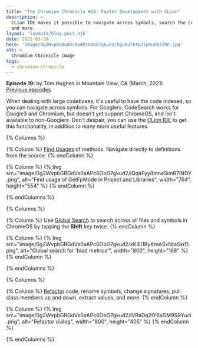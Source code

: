 ```yaml
---
title: "The Chromium Chronicle #19: Faster Development with CLion"
description: >
  CLion IDE makes it possible to navigate across symbols, search the codebase,
  and more.
layout: 'layouts/blog-post.njk'
date: 2021-03-30
hero: 'image/0g2WvpbGRGdVs0aAPc6ObG7gkud2/hgu6uTktp2ipmuODZZhP.jpg'
alt: >
  Chromium Chronicle image
tags:
  - chromium-chronicle
---
```


**Episode 19:** by Tom Hughes in Mountain View, CA (March, 2021)<br>
[Previous episodes](/tags/chromium-chronicle/)

When dealing with large codebases, it's useful to have the code indexed, so
you can navigate across symbols. For Googlers, CodeSearch works for Google3
and Chromium, but doesn't yet support ChromeOS, and isn't available to
non-Googlers. Don't despair, you can use the [CLion IDE][clion] to get this
functionality, in addition to many more useful features.

<!-- Row 1 -->
{% Columns %}

{% Column %}
<a href="https://www.jetbrains.com/clion/features/navigation-and-usages-searches.html">Find Usages</a>
of methods. Navigate directly to definitions from the source.
{% endColumn %}

{% Column %}
{% Img src="image/0g2WvpbGRGdVs0aAPc6ObG7gkud2/iQqaFyy8mneSlmR7iNOY.png", alt="Find usage of GetFpMode in Project and Libraries", width="764", height="554" %}
{% endColumn %}

{% endColumns %}

<!-- Row 2 -->
{% Columns %}

{% Column %}
Use <a href="https://www.jetbrains.com/help/clion/searching-everywhere.html">Global Search</a>
to search across all files and symbols in ChromeOS by tapping the **Shift** key
twice.
{% endColumn %}

{% Column %}
{% Img src="image/0g2WvpbGRGdVs0aAPc6ObG7gkud2/xKiEi1RyKmASxNtaSxrD.png", alt="Global search for 'biod metrics'", width="800", height="168" %}
{% endColumn %}

{% endColumns %}

<!-- Row 3 -->
{% Columns %}

{% Column %}
<a href="https://www.jetbrains.com/help/clion/refactoring-source-code.html">Refactor</a>
code, rename symbols, change signatures, pull class members up and down,
extract values, and more.
{% endColumn %}

{% Column %}
{% Img src="image/0g2WvpbGRGdVs0aAPc6ObG7gkud2/IVRaDq2tY6xGM9SRYucl.png", alt="Refactor dialog", width="800", height="405" %}
{% endColumn %}

{% endColumns %}

[clion]: https://www.jetbrains.com/clion/
